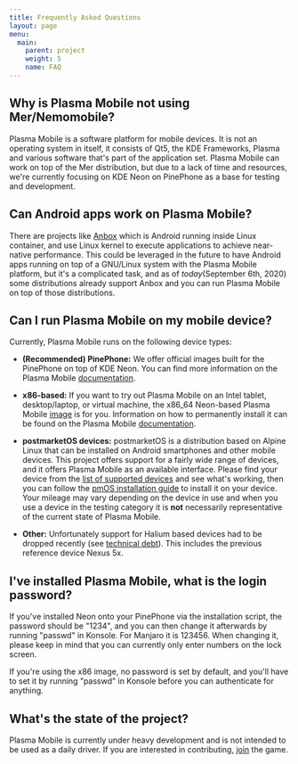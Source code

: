 ```yaml
---
title: Frequently Asked Questions
layout: page
menu:
  main:
    parent: project
    weight: 5
    name: FAQ
---
```


Why is Plasma Mobile not using Mer/Nemomobile?
----------------------------------------------

Plasma Mobile is a software platform for mobile devices. It is not an
operating system in itself, it consists of Qt5, the KDE Frameworks,
Plasma and various software that's part of the application set. Plasma
Mobile can work on top of the Mer distribution, but due to a lack of
time and resources, we're currently focusing on KDE Neon on PinePhone as a base for
testing and development.

Can Android apps work on Plasma Mobile?
---------------------------------------

There are projects like [Anbox](https://anbox.io/) which is Android running inside Linux container, and use Linux kernel to execute applications to achieve near-native performance. This could be leveraged in the future to have Android apps running on top of a GNU/Linux system with the Plasma Mobile platform,
but it's a complicated task, and as of *today*(September 6th, 2020) some distributions already support Anbox and you can run Plasma Mobile on top of those distributions.

Can I run Plasma Mobile on my mobile device?
--------------------------------------------

Currently, Plasma Mobile runs on the following device types:

* **(Recommended) PinePhone:** We offer official images built for the PinePhone
   on top of KDE Neon. You can find more information on the Plasma Mobile [documentation](https://docs.plasma-mobile.org).

*  **x86-based:** If you want to try out Plasma Mobile on an Intel
   tablet, desktop/laptop, or virtual machine, the x86_64 Neon-based
   Plasma Mobile [image](https://www.plasma-mobile.org/get/) is for
   you. Information on how to permanently
   install it can be found on the Plasma Mobile  [documentation](https://docs.plasma-mobile.org).

*  **postmarketOS devices:** postmarketOS is a distribution based on
   Alpine Linux that can be installed on Android smartphones and other
   mobile devices. This project offers support for a fairly wide range
   of devices, and it offers Plasma Mobile as an available interface.
   Please find your device from the [list of supported devices](
   https://wiki.postmarketos.org/wiki/Devices) and see what's working,
   then you can follow the [pmOS installation guide](
   https://wiki.postmarketos.org/wiki/Installation_guide) to
   install it on your device. Your mileage may vary depending on the
   device in use and when you use a device in the testing category it
   is **not** necessarily representative of the current state of Plasma Mobile.

*  **Other:** Unfortunately support for Halium based devices had to
   be dropped recently (see [technical debt](/2020/12/14/plasma-mobile-technical-debt/)).
   This includes the previous reference device Nexus 5x.

I've installed Plasma Mobile, what is the login password?
---------------------------------------------------------

If you've installed Neon onto your PinePhone via the installation script,
the password should be "1234", and you can then change it afterwards by
running "passwd" in Konsole. For Manjaro it is 123456. When changing it,
please keep in mind that you can currently only enter numbers on the
lock screen.

If you're using the x86 image, no password is set by
default, and you'll have to set it by running "passwd" in Konsole before
you can authenticate for anything.

What's the state of the project?
--------------------------------

Plasma Mobile is currently under heavy development and is not intended
to be used as a daily driver. If you are interested in contributing, [join](/findyourway) the game.
